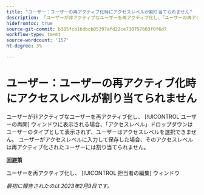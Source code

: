 ```yaml
---
title: "ユーザー：ユーザーの再アクティブ化時にアクセスレベルが割り当てられません"
description: 「ユーザーが非アクティブなユーザーを再アクティブ化し、「ユーザーの再アクティブ化」ウィンドウでアクセス・レベルを割り当てようとすると、ユーザー・タイプにアクセス・レベル・ドロップダウンが表示されず、ユーザーはアクセス・レベルを選択できません。 ユーザーがアクセスレベルに入力して保存した場合、そのアクセスレベルは再アクティブ化されたユーザーには割り当てられません。
hidefromtoc: true
source-git-commit: b385fcb16dbcb85397afd22ce730757603f0f6d7
workflow-type: tm+mt
source-wordcount: '157'
ht-degree: 3%

---
```



# ユーザー：ユーザーの再アクティブ化時にアクセスレベルが割り当てられません

ユーザーが非アクティブなユーザーを再アクティブ化し、 [!UICONTROL ユーザーの再開] ウィンドウに表示される場合、「アクセスレベル」ドロップダウンはユーザーのタイプとして表示されず、ユーザーはアクセスレベルを選択できません。 ユーザーがアクセスレベルに入力して保存した場合、そのアクセスレベルは再アクティブ化されたユーザーには割り当てられません。

**回避策**

ユーザーを再アクティブ化し、 [!UICONTROL 担当者の編集] ウィンドウ

_最初に報告されたのは 2023年2月9日です。_

